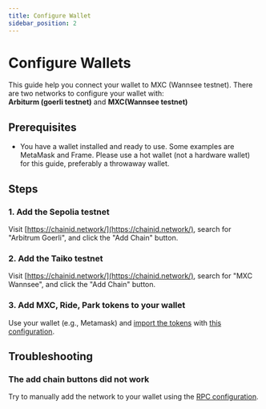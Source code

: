 ```yaml
---
title: Configure Wallet
sidebar_position: 2
---
```


# Configure Wallets

This guide help you connect your wallet to MXC (Wannsee testnet). There are two networks to configure your wallet with:  
**Arbiturm (goerli testnet)** and **MXC(Wannsee testnet)**

## Prerequisites

- You have a wallet installed and ready to use. Some examples are MetaMask and Frame. Please use a hot wallet (not a hardware wallet) for this guide, preferably a throwaway wallet.

## Steps

### 1. Add the Sepolia testnet
Visit [https://chainid.network/](https://chainid.network/), search for "Arbitrum Goerli", and click the "Add Chain" button.

### 2. Add the Taiko testnet
Visit [https://chainid.network/](https://chainid.network/), search for "MXC Wannsee", and click the "Add Chain" button.

### 3. Add MXC, Ride, Park tokens to your wallet
Use your wallet (e.g., Metamask) and [import the tokens](https://support.ledger.com/hc/en-us/articles/6375103346077-Add-custom-tokens-to-MetaMask?docs=true) with [this configuration](/docs/Resources/Address#erc-20-token-contracts).

## Troubleshooting
### The add chain buttons did not work
Try to manually add the network to your wallet using the [RPC configuration](/docs/Resources/RPC).
